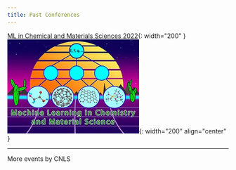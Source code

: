 ```yaml
---
title: Past Conferences
---
```

[ML in Chemical and Materials Sciences 2022](https://web.cvent.com/event/98d693ec-2328-4e76-bf46-c88d714cb55a/summary){: width="200" }   
![](/assets/past_events/2023-logo.webp){: width="200" align="center" }

--------------------
More events by CNLS
